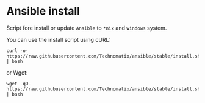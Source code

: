 # Ansible install

Script fore install or update `Ansible` to `*nix` and `windows` system.

You can use the install script using cURL:

    curl -o- https://raw.githubusercontent.com/Technomatix/ansible/stable/install.sh | bash

or Wget:

    wget -qO- https://raw.githubusercontent.com/Technomatix/ansible/stable/install.sh | bash
